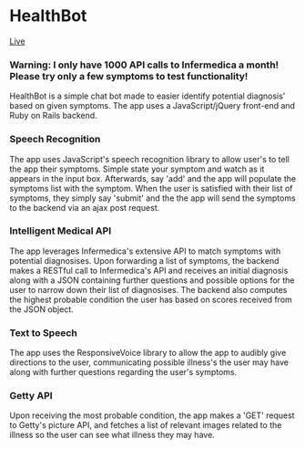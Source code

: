 # HealthBot

[Live](https://health-bot.herokuapp.com/)
### Warning: I only have 1000 API calls to Infermedica a month! Please try only a few symptoms to test functionality!

HealthBot is a simple chat bot made to easier identify potential diagnosis' based on given symptoms. The app uses a JavaScript/jQuery front-end and Ruby on Rails backend.

### Speech Recognition
The app uses JavaScript's speech recognition library to allow user's to tell the app their symptoms. Simple state your symptom and watch as it appears in the input box. Afterwards, say 'add' and the app will populate the symptoms list with the symptom. When the user is satisfied with their list of symptoms, they simply say 'submit' and the the app will send the symptoms to the backend via an ajax post request.

### Intelligent Medical API
The app leverages Infermedica's extensive API to match symptoms with potential diagnosises. Upon forwarding a list of symptoms, the backend makes a RESTful call to Infermedica's API and receives an initial diagnosis along with a JSON containing further questions and possible options for the user to narrow down their list of diagnosises. The backend also computes the highest probable condition the user has based on scores received from the JSON object.

### Text to Speech
The app uses the ResponsiveVoice library to allow the app to audibly give directions to the user, communicating possible illness's the user may have along with further questions regarding the user's symptoms.

### Getty API
Upon receiving the most probable condition, the app makes a 'GET' request to Getty's picture API, and fetches a list of relevant images related to the illness so the user can see what illness they may have.
